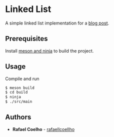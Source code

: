 # Linked List

A simple linked list implementation for a [blog post](https://rafaellcoellho.netlify.com/2019/02/22/lista-ligada-linked-list-em-c/).

## Prerequisites

Install [meson and ninja](https://mesonbuild.com/Getting-meson.html) to build the project.

## Usage

Compile and run

```bash
$ meson build
$ cd build
$ ninja
$ ./src/main
```

## Authors

* **Rafael Coelho** - [rafaellcoellho](https://github.com/rafaellcoellho)
